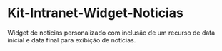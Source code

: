 # Kit-Intranet-Widget-Noticias
Widget de noticias personalizado com inclusão de um recurso de data inicial e data final para exibição de notícias.

